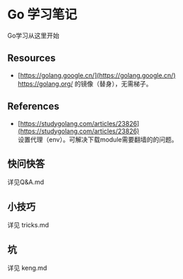 # Go 学习笔记
Go学习从这里开始

## Resources
- [https://golang.google.cn/](https://golang.google.cn/)  
    https://golang.org/ 的镜像（替身），无需梯子。

## References
- [https://studygolang.com/articles/23826](https://studygolang.com/articles/23826)  
    设置代理（env）。可解决下载module需要翻墙的的问题。
 
## 快问快答
详见Q&A.md

## 小技巧
详见 tricks.md

## 坑
详见 keng.md